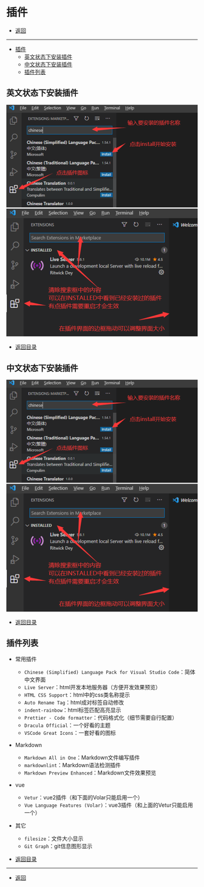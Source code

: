 # 插件

- [返回](./README.md)

---

- [插件](#插件)
  - [英文状态下安装插件](#英文状态下安装插件)
  - [中文状态下安装插件](#中文状态下安装插件)
  - [插件列表](#插件列表)

## 英文状态下安装插件

<section class="img-flex-box" >
  <section><img  src="../../images/webfront/vscode-plugins/vscode-plugins0001.png" alt=""></section>
  <section><img  src="../../images/webfront/vscode-plugins/vscode-plugins0002.png" alt=""></section>
 </section>

- [返回目录](#插件)

## 中文状态下安装插件

<section class="img-flex-box" >
  <section><img  src="../../images/webfront/vscode-plugins/vscode-plugins0001.png" alt=""></section>
  <section><img  src="../../images/webfront/vscode-plugins/vscode-plugins0002.png" alt=""></section>
 </section>

- [返回目录](#插件)

## 插件列表

- 常用插件
  - `Chinese (Simplified) Language Pack for Visual Studio Code`：简体中文界面
  - `Live Server`：html开发本地服务器（方便开发效果预览）
  - `HTML CSS Support`：html中的css类名称提示
  - `Auto Rename Tag`：html成对标签自动修改
  - `indent-rainbow`：html标签匹配高亮显示
  - `Prettier - Code formatter`：代码格式化（细节需要自行配置）
  - `Dracula Official`：一个好看的主题
  - `VSCode Great Icons`：一套好看的图标
- Markdown
  - `Markdown All in One`：Markdown文件编写插件
  - `markdownlint`：Markdown语法检测插件
  - `Markdown Preview Enhanced`：Markdown文件效果预览
- vue
  - `Vetur`：vue2插件（和下面的Volar只能启用一个）
  - `Vue Language Features (Volar)`：vue3插件（和上面的Vetur只能启用一个）
- 其它
  - `filesize`：文件大小显示
  - `Git Graph`：git信息图形显示

- [返回目录](#插件)

---

- [返回](./README.md)

<!-- js处理背景和css样式 -->
<script type="module" src="https://huhuiyu.top/js/github.js"></script>
